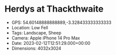 # Herdys at Thackthwaite

- GPS: 54.60148888888889,-3.328433333333333
- Location: Low Fell
- Tags: Landscape, Sheep
- Camera: Apple iPhone 14 Pro Max
- Date: 2023-02-12T12:51:29.000+00:00
- Dimensions: 4032x3024
